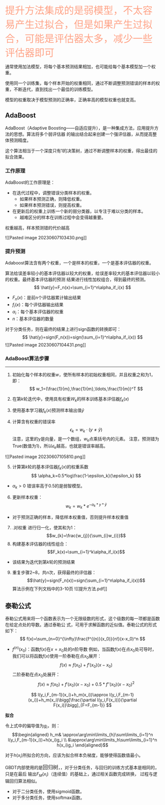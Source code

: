 <font color="FFA488" size="6">提升方法集成的是弱模型，不太容易产生过拟合，但是如果产生过拟合，可能是评估器太多，减少一些评估器即可</font>

通常使用加法模型，将每个基本预测结果相加，也可能给每个基本模型加一个权重。

使用同一个训练集，每个样本开始的权重相同，通过不断调整预测错误的样本的权重，不断迭代，直到找出一个最佳的训练模型。

模型的权重取决于模型预测的正确率，正确率高的模型权重也就变高。

## AdaBoost

AdaBoost（Adaptive Boosting——自适应提升），是一种集成方法，应用提升方法的思想。算法将多个弱评估器 的输出结合起来创建一个强评估器，从而提高整体预测精度。

这个算法相当于一个深度只有1的决策树，通过不断调整样本的权重，得出最佳的拟合效果。

### 工作原理

AdaBoost的工作原理是： 
+ 在迭代过程中，调整错误分类样本的权重。 
	+ 如果样本预测正确，则降低权重。 
	+ 如果样本预测错误，则提高权重。 
+ 在更新后的权重上训练一个新的弱分类器，以专注于难以分类的样本。 
	+ 越难区分的样本在训练过程中会变得越重要。

权重越高，样本预测错的代价越高

![[Pasted image 20230607103430.png]]

### 提升预测

Adaboost算法含有两个权重，一个是样本的权重，一个是基本评估器的权重。

算法给误差率较小的基本评估器以较大的权重，给误差率较大的基本评估器以较小的权重。最终基本评估器的预测 结果进行线性加权组合，得到最终的预测。$$
\hat{y}=F_n(x)=\sum_{i=1}^n\alpha_if_i(x)
$$
+ $F_n(x)$：是前n个评估器累计输出结果
+ $f_i(x)$：每个评估器输出结果
+ $\alpha_i$：每个基本评估器的权重
+ $n$：基本评估器的数量

对于分类任务，则在最终的结果上进行sign函数的转换即可：$$
\hat{y}=sign(F_n(x))=sign(\sum_{i=1}^n\alpha_if_i(x))
$$
![[Pasted image 20230607104431.png]]

### AdaBoost算法步骤
---------

1. 初始化每个样本的权重$w$，使所有样本的初始权重相同，并且权重之和为1，即：$$
w_1=(\frac{1}{m},\frac{1}{m},\ldots,\frac{1}{m})^T
$$
2. 在第$k$轮迭代中，使用具有权重$W_k$的样本训练基本评估器$f_k(x)$

3. 使用基本学习器$f_k(x)$预测样本输出值$\hat{y}$

4. 计算含有权重的错误率
$$
\epsilon_k=w_k\cdot(y\neq\hat{y})
$$
注意，这里的y是向量，是一个数组，$w_k$点乘括号内的元素。
注意，预测错为True(数值为1)，所以$\epsilon_k$越高，也就是错误率越高。

![[Pasted image 20230607105810.png]]

5. 计算第$k$轮的基本评估器$f_k(x)$的权重系数$$
\alpha_k=0.5*log\frac{1-\epsilon_k}{\epsilon_k}
$$
+ $\alpha_k>0$
错误率高于0.5的是弱智模型。

6. 更新样本权重：$$
w_k=w_k*e^{-\alpha_k*y*\hat{y}}
$$
+ 对于预测正确的样本，降低样本权重值，否则提升样本权重值

7. .对权重 进行归一化，使其和为1：$$w_{k}=\frac{w_{j}}{\sum_{i}w_{i}}$$
8. 构建基本评估器的线性组合：$$F_k(x)=\sum_{i=1}^k\alpha_if_i(x)$$
+ 该结果为迭代到第$k$轮的预测结果

9. 重复步骤2~8，共$n$次，获得最终的评估器：$$\hat{y}=sign(F_n(x))=sign(\sum_{i=1}^n\alpha_if_i(x))$$
算法示例在下列文档中的3-10页
![[提升方法.pdf]]






## 泰勒公式

泰勒公式用来将一个函数表示为一个无限级数的形式，这个级数的每一项都是函数在给定点处的导数。通过泰勒公 式，可用于求解函数的近似值。泰勒公式的形式如下：$$
f(x)=\sum_{n=0}^{\infty}\frac{f^{(n)}(x_0)}{n!}(x-x_0)^n
$$
+ $f^{(n)}(x_0)$：函数$f(x)$在$x=x_0$处的$n$阶导数
例如，当函数$f(x)$在点$x_0$处可导时，我们可以将函数$f(x)$使用一阶泰勒在点$x_0$展开：$$
f(x)\approx f(x_0)+f'(x_0)(x-x_0)
$$
二阶泰勒在点$x_0$处展开：$$
f(x)\approx f(x_0)+f'(x_0)(x-x_0)+0.5*f''(x_0)(x-x_0)^2
$$



$$
l(y_i,F_{m-1}(x_i)+h_m(x_i))\approx l(y_i,F_{m-1}(x_i))+h_m(x_i)\bigg[\frac{\partial l(y_i,F(x_i))}{\partial F(x_i)}\bigg]_{F=F_{m-1}}
$$

**拟合**

令上式中的偏导值为$g_i$，则：$$\begin{aligned}
h_m& \approx\arg\min\limits_{h}\sum\limits_{i=1}^n l(y_i,F_{m-1}(x_i))+h(x_i)g_i  \\
&\approx\arg\min\limits_h\sum\limits_{i=1}^n h(x_i)g_i
\end{aligned}$$

对于$h(x_i)$所拟合的方向，应该为拟合样本负梯度，能够使得函数值最小。

GBDT内部使用的是<big>回归树</big>，，对于分类任务，与回归的训练方式基本是相同的，只是在最后 输出$F_M(x_i)$（连续值）的基础上，通过相关函数完成转换， 过程与逻辑回归算法相似。
+ 对于二分类任务，使用sigmoid函数。 
+ 对于多分类任务，使用softmax函数。







